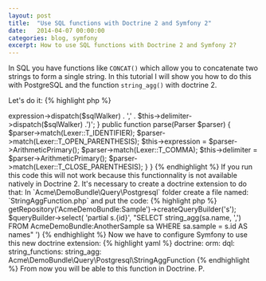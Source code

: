 ```yaml
---
layout: post
title:  "Use SQL functions with Doctrine 2 and Symfony 2"
date:   2014-04-07 00:00:00
categories: blog, symfony
excerpt: How to use SQL functions with Doctrine 2 and Symfony 2?
---
```


In SQL you have functions like `CONCAT()` which allow you to concatenate two strings to form a single string.
In this tutorial I will show you how to do this with PostgreSQL and the function `string_agg()` with doctrine 2.

Let's do it:
{% highlight php %}
<?php

namespace Acme\DemoBundle\Query\Postgresql;

use Doctrine\ORM\Query\AST\Functions\FunctionNode;
use Doctrine\ORM\Query\Lexer;
use Doctrine\ORM\Query\Parser;
use Doctrine\ORM\Query\SqlWalker;

class StringAggFunction extends FunctionNode
{
    public function getSql(SqlWalker $sqlWalker)
    {
        return 'string_agg(' . $this->expression->dispatch($sqlWalker) . ',' . $this->delimiter->dispatch($sqlWalker) .')';
    }

    public function parse(Parser $parser)
    {
        $parser->match(Lexer::T_IDENTIFIER);
        $parser->match(Lexer::T_OPEN_PARENTHESIS);
        $this->expression = $parser->ArithmeticPrimary();
        $parser->match(Lexer::T_COMMA);
        $this->delimiter = $parser->ArithmeticPrimary();
        $parser->match(Lexer::T_CLOSE_PARENTHESIS);
    }
}
{% endhighlight %}

If you run this code this will not work because this functionnality is not available natively in Doctrine 2. It's necessary to create a doctrine extension to do that:

In `Acme\DemoBundle\Query\Postgresql` folder create a file named: `StringAggFunction.php` and put the code:
{% highlight php %}
<?php
$queryBuilder = $entityManager->getRepository('AcmeDemoBundle:Sample')->createQueryBuilder('s');

$queryBuilder->select(
  'partial s.{id}',
  "SELECT string_agg(sa.name, ',')
  FROM AcmeDemoBundle:AnotherSample sa
  WHERE sa.sample = s.id AS names"
')
{% endhighlight %}

Now we have to configure Symfony to use this new doctrine extension:
{% highlight yaml %}
doctrine:
  orm:
    dql:
      string_functions:
        string_agg: Acme\DemoBundle\Query\Postgresql\StringAggFunction
{% endhighlight %}

From now you will be able to this function in Doctrine.

P.
